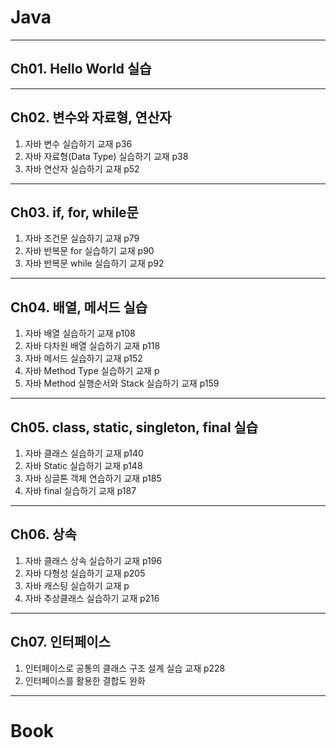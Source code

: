 # Java
---
## Ch01. Hello World 실습
---
## Ch02. 변수와 자료형, 연산자
1. 자바 변수 실습하기 교재 p36
2. 자바 자료형(Data Type) 실습하기 교재 p38
3. 자바 연산자 실습하기 교재 p52
---
## Ch03. if, for, while문
1. 자바 조건문 실습하기 교재 p79
2. 자바 반복문 for 실습하기 교재 p90
3. 자바 반복문 while 실습하기 교재 p92
---
## Ch04. 배열, 메서드 실습
1. 자바 배열 실습하기 교재 p108
2. 자바 다차원 배열 실습하기 교재 p118
3. 자바 메서드 실습하기 교재 p152
4. 자바 Method Type 실습하기 교재 p
5. 자바 Method 실행순서와 Stack 실습하기 교재 p159
---
## Ch05. class, static, singleton, final 실습
1. 자바 클래스 실습하기 교재 p140
2. 자바 Static 실습하기 교재 p148
3. 자바 싱글톤 객체 연습하기 교재 p185
4. 자바 final 실습하기 교재 p187
---
## Ch06. 상속
1. 자바 클래스 상속 실습하기 교재 p196
2. 자바 다형성 실습하기 교재 p205
3. 자바 캐스팅 실습하기 교재 p
4. 자바 추상클래스 실습하기 교재 p216
---
## Ch07. 인터페이스
1. 인터페이스로 공통의 클래스 구조 설계 실습 교재 p228
2. 인터페이스를 활용한 결합도 완화
---
# Book
